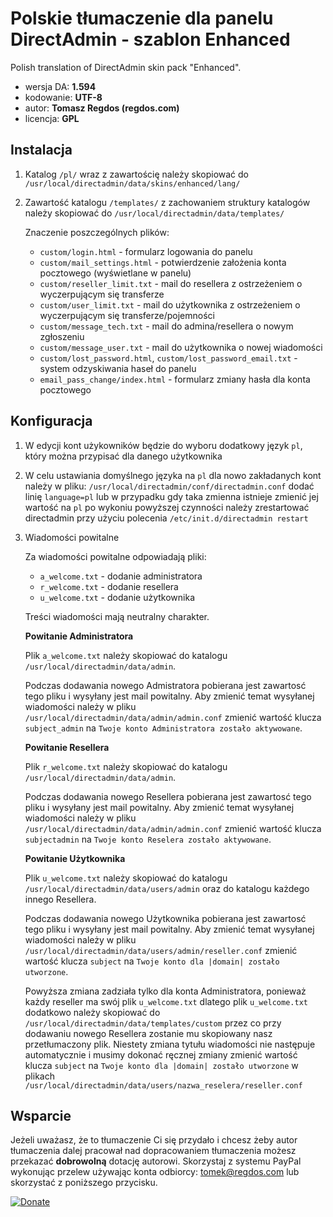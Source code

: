 # Polskie tłumaczenie dla panelu DirectAdmin - szablon Enhanced

Polish translation of DirectAdmin skin pack "Enhanced".

* wersja DA: **1.594**
* kodowanie: **UTF-8**
* autor: **Tomasz Regdos (regdos.com)**
* licencja: **GPL**

## Instalacja

1. Katalog `/pl/` wraz z zawartościę należy skopiować do `/usr/local/directadmin/data/skins/enhanced/lang/`

1. Zawartość katalogu `/templates/` z zachowaniem struktury katalogów należy skopiować do `/usr/local/directadmin/data/templates/`

   Znaczenie poszczególnych plików:
     * `custom/login.html` - formularz logowania do panelu
     * `custom/mail_settings.html` - potwierdzenie założenia konta pocztowego (wyświetlane w panelu)
     * `custom/reseller_limit.txt` - mail do resellera z ostrzeżeniem o wyczerpującym się transferze
     * `custom/user_limit.txt` - mail do użytkownika z ostrzeżeniem o wyczerpującym się transferze/pojemności
     * `custom/message_tech.txt` - mail do admina/resellera o nowym zgłoszeniu
     * `custom/message_user.txt` - mail do użytkownika o nowej wiadomości
     * `custom/lost_password.html`, `custom/lost_password_email.txt`  - system odzyskiwania haseł do panelu
     * `email_pass_change/index.html` - formularz zmiany hasła dla konta pocztowego

## Konfiguracja

1. W edycji kont użykowników będzie do wyboru dodatkowy język `pl`, który można przypisać dla danego użytkownika

1. W celu ustawiania domyślnego języka na `pl` dla nowo zakładanych kont należy w pliku: `/usr/local/directadmin/conf/directadmin.conf` dodać linię `language=pl` lub w przypadku gdy taka zmienna istnieje zmienić jej wartość na `pl` po wykoniu powyższej czynności należy zrestartować directadmin przy użyciu polecenia `/etc/init.d/directadmin restart`

1. Wiadomości powitalne

   Za wiadomości powitalne odpowiadają pliki:
     * `a_welcome.txt` - dodanie administratora
     * `r_welcome.txt` - dodanie resellera
     * `u_welcome.txt` - dodanie użytkownika

   Treści wiadomości mają neutralny charakter.

   **Powitanie Administratora**

   Plik `a_welcome.txt` należy skopiować do katalogu `/usr/local/directadmin/data/admin`.

   Podczas dodawania nowego Admistratora pobierana jest zawartosć tego pliku i wysyłany jest mail powitalny. Aby zmienić temat wysyłanej wiadomości należy w pliku `/usr/local/directadmin/data/admin/admin.conf` zmienić wartość klucza `subject_admin` na `Twoje konto Administratora zostało aktywowane`.

   **Powitanie Resellera**

   Plik `r_welcome.txt` należy skopiować do katalogu `/usr/local/directadmin/data/admin`.

   Podczas dodawania nowego Resellera pobierana jest zawartosć tego pliku i wysyłany jest mail powitalny. Aby zmienić temat wysyłanej wiadomości należy w pliku `/usr/local/directadmin/data/admin/admin.conf` zmienić wartość klucza `subjectadmin` na `Twoje konto Reselera zostało aktywowane`.

   **Powitanie Użytkownika**

   Plik `u_welcome.txt` należy skopiować do katalogu `/usr/local/directadmin/data/users/admin` oraz do katalogu każdego innego Resellera.

   Podczas dodawania nowego Użytkownika pobierana jest zawartosć tego pliku i wysyłany jest mail powitalny. Aby zmienić temat wysyłanej wiadomości należy w pliku `/usr/local/directadmin/data/users/admin/reseller.conf` zmienić wartość klucza `subject` na `Twoje konto dla |domain| zostało utworzone`.

   Powyższa zmiana zadziała tylko dla konta Administratora, ponieważ każdy reseller ma swój plik `u_welcome.txt` dlatego plik `u_welcome.txt` dodatkowo należy skopiować do `/usr/local/directadmin/data/templates/custom` przez co przy dodawaniu nowego Resellera zostanie mu skopiowany nasz przetłumaczony plik. Niestety zmiana tytułu wiadomości nie następuje automatycznie i musimy dokonać ręcznej zmiany zmienić wartość klucza `subject` na `Twoje konto dla |domain| zostało utworzone` w plikach `/usr/local/directadmin/data/users/nazwa_reselera/reseller.conf`

## Wsparcie
Jeżeli uważasz, że to tłumaczenie Ci się przydało i chcesz żeby autor tłumaczenia dalej pracował nad dopracowaniem tłumaczenia możesz przekazać **dobrowolną**  dotację autorowi. Skorzystaj z systemu PayPal wykonując przelew używając konta odbiorcy: tomek@regdos.com lub skorzystać z  poniższego przycisku.

[![Donate](https://img.shields.io/badge/Donate-PayPal-green.svg)](https://www.paypal.com/cgi-bin/webscr?cmd=_donations&business=JF2TKCR489V5A&lc=PL&item_name=Wspacie%20tlumaczenia%20DirectAdmin&currency_code=PLN)
